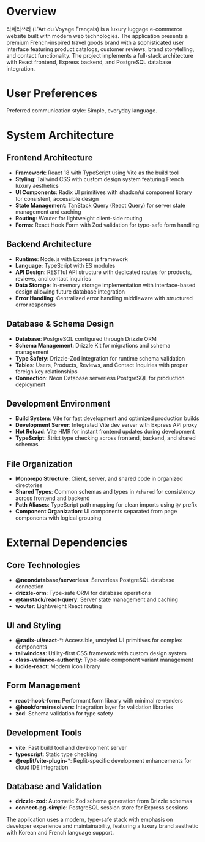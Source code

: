 # Overview

라쎄라쓰라 (L'Art du Voyage Français) is a luxury luggage e-commerce website built with modern web technologies. The application presents a premium French-inspired travel goods brand with a sophisticated user interface featuring product catalogs, customer reviews, brand storytelling, and contact functionality. The project implements a full-stack architecture with React frontend, Express backend, and PostgreSQL database integration.

# User Preferences

Preferred communication style: Simple, everyday language.

# System Architecture

## Frontend Architecture
- **Framework**: React 18 with TypeScript using Vite as the build tool
- **Styling**: Tailwind CSS with custom design system featuring French luxury aesthetics
- **UI Components**: Radix UI primitives with shadcn/ui component library for consistent, accessible design
- **State Management**: TanStack Query (React Query) for server state management and caching
- **Routing**: Wouter for lightweight client-side routing
- **Forms**: React Hook Form with Zod validation for type-safe form handling

## Backend Architecture
- **Runtime**: Node.js with Express.js framework
- **Language**: TypeScript with ES modules
- **API Design**: RESTful API structure with dedicated routes for products, reviews, and contact inquiries
- **Data Storage**: In-memory storage implementation with interface-based design allowing future database integration
- **Error Handling**: Centralized error handling middleware with structured error responses

## Database & Schema Design
- **Database**: PostgreSQL configured through Drizzle ORM
- **Schema Management**: Drizzle Kit for migrations and schema management
- **Type Safety**: Drizzle-Zod integration for runtime schema validation
- **Tables**: Users, Products, Reviews, and Contact Inquiries with proper foreign key relationships
- **Connection**: Neon Database serverless PostgreSQL for production deployment

## Development Environment
- **Build System**: Vite for fast development and optimized production builds
- **Development Server**: Integrated Vite dev server with Express API proxy
- **Hot Reload**: Vite HMR for instant frontend updates during development
- **TypeScript**: Strict type checking across frontend, backend, and shared schemas

## File Organization
- **Monorepo Structure**: Client, server, and shared code in organized directories
- **Shared Types**: Common schemas and types in `/shared` for consistency across frontend and backend
- **Path Aliases**: TypeScript path mapping for clean imports using `@/` prefix
- **Component Organization**: UI components separated from page components with logical grouping

# External Dependencies

## Core Technologies
- **@neondatabase/serverless**: Serverless PostgreSQL database connection
- **drizzle-orm**: Type-safe ORM for database operations
- **@tanstack/react-query**: Server state management and caching
- **wouter**: Lightweight React routing

## UI and Styling
- **@radix-ui/react-***: Accessible, unstyled UI primitives for complex components
- **tailwindcss**: Utility-first CSS framework with custom design system
- **class-variance-authority**: Type-safe component variant management
- **lucide-react**: Modern icon library

## Form Management
- **react-hook-form**: Performant form library with minimal re-renders
- **@hookform/resolvers**: Integration layer for validation libraries
- **zod**: Schema validation for type safety

## Development Tools
- **vite**: Fast build tool and development server
- **typescript**: Static type checking
- **@replit/vite-plugin-***: Replit-specific development enhancements for cloud IDE integration

## Database and Validation
- **drizzle-zod**: Automatic Zod schema generation from Drizzle schemas
- **connect-pg-simple**: PostgreSQL session store for Express sessions

The application uses a modern, type-safe stack with emphasis on developer experience and maintainability, featuring a luxury brand aesthetic with Korean and French language support.